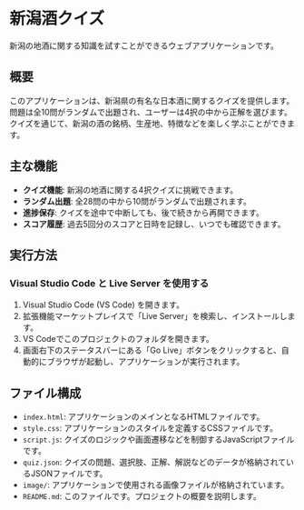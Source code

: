 # 新潟酒クイズ

新潟の地酒に関する知識を試すことができるウェブアプリケーションです。

## 概要

このアプリケーションは、新潟県の有名な日本酒に関するクイズを提供します。
問題は全10問がランダムで出題され、ユーザーは4択の中から正解を選びます。
クイズを通じて、新潟の酒の銘柄、生産地、特徴などを楽しく学ぶことができます。

## 主な機能

- **クイズ機能**: 新潟の地酒に関する4択クイズに挑戦できます。
- **ランダム出題**: 全28問の中から10問がランダムで出題されます。
- **進捗保存**: クイズを途中で中断しても、後で続きから再開できます。
- **スコア履歴**: 過去5回分のスコアと日時を記録し、いつでも確認できます。

## 実行方法

### Visual Studio Code と Live Server を使用する

1.  Visual Studio Code (VS Code) を開きます。
2.  拡張機能マーケットプレイスで「Live Server」を検索し、インストールします。
3.  VS Codeでこのプロジェクトのフォルダを開きます。
4.  画面右下のステータスバーにある「Go Live」ボタンをクリックすると、自動的にブラウザが起動し、アプリケーションが実行されます。

## ファイル構成

-   `index.html`: アプリケーションのメインとなるHTMLファイルです。
-   `style.css`: アプリケーションのスタイルを定義するCSSファイルです。
-   `script.js`: クイズのロジックや画面遷移などを制御するJavaScriptファイルです。
-   `quiz.json`: クイズの問題、選択肢、正解、解説などのデータが格納されているJSONファイルです。
-   `image/`: アプリケーションで使用される画像ファイルが格納されています。
-   `README.md`: このファイルです。プロジェクトの概要を説明します。

